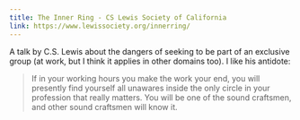 ```yaml
---
title: The Inner Ring - CS Lewis Society of California
link: https://www.lewissociety.org/innerring/
---
```


A talk by C.S. Lewis about the dangers of seeking to be part of an exclusive group (at work, but I think it applies in other domains too). I like his antidote:

> If in your working hours you make the work your end, you will presently find yourself all unawares inside the only circle in your profession that really matters. You will be one of the sound craftsmen, and other sound craftsmen will know it.
